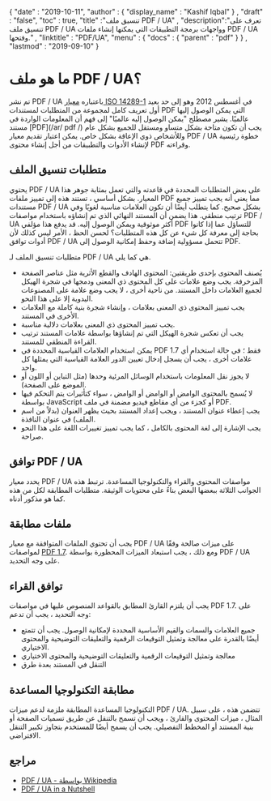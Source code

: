 {
  "date" : "2019-10-11",
  "author" : {
    "display_name" : "Kashif Iqbal"
} ,
  "draft" : "false",
  "toc" : true,
  "title" :"تنسيق ملف PDF / UA" ,
  "description":"تعرف على تنسيق ملف PDF / UA وواجهات برمجة التطبيقات التي يمكنها إنشاء ملفات PDF / UA وفتحها." ,
  "linktitle" : "PDF/UA",
  "menu" : {
    "docs" : {
      "parent" : "pdf"
}
} ,
  "lastmod" : "2019-09-10"
}

# ما هو ملف PDF / UA؟ #

تم نشر PDF / UA باعتباره [معيار ISO 14289-1](https://en.wikipedia.org/wiki/ISO_14289) في أغسطس 2012 وهو إلى حد بعيد أول تعريف كامل لمجموعة من المتطلبات لمستندات PDF التي يمكن الوصول إليها عالميًا. يشير مصطلح "يمكن الوصول إليه عالميًا" إلى فهم أن المعلومات الواردة في مستند [PDF](/ar/ pdf /) يجب أن تكون متاحة بشكل متساو ومستقل للجميع بشكل عام وللأشخاص ذوي الإعاقة بشكل خاص. يمكن اعتبار تقديم معيار PDF / UA خطوة رئيسية لإنشاء الأدوات والتطبيقات من أجل إنشاء محتوى PDF وقراءته.

## متطلبات تنسيق الملف ##

يحتوي PDF / UA على بعض المتطلبات المحددة في قاعدته والتي تعمل بمثابة جوهر هذا المعيار. بشكل أساسي ، تستند هذه إلى تمييز ملفات PDF مما يعني أنه يجب تمييز جميع مستندات PDF / UA بشكل صحيح. كما يتطلب أيضًا أن تكون العلامات مناسبة لغويًا وفي ترتيب منطقي. هذا يضمن أن المستند النهائي الذي تم إنشاؤه باستخدام مواصفات PDF / UA أكثر موثوقية ويمكن الوصول إليه. قد يدفع هذا مؤلفي PDF للتساؤل عما إذا كانوا بحاجة إلى معرفة كل شيء عن كل هذه المتطلبات؟ لحسن الحظ ، الأمر ليس كذلك لأن أدوات توافق PDF / UA تتحمل مسؤولية إضافة وحفظ إمكانية الوصول إلى PDF.

متطلبات تنسيق الملف لـ PDF / UA هي كما يلي.

* يُصنف المحتوى بإحدى طريقتين: المحتوى الهادف والقطع الأثرية مثل عناصر الصفحة المزخرفة. يجب وضع علامات على كل المحتوى ذي المعنى ودمجها في شجرة الهيكل لجميع العلامات داخل المستند. من ناحية أخرى ، لا يجب وضع علامة على المصنوعات اليدوية إلا على هذا النحو.
* يجب تمييز المحتوى ذي المعنى بعلامات ، وإنشاء شجرة بنية كاملة مع العلامات الأخرى في المستند.
* يجب تمييز المحتوى ذي المعنى بعلامات دلالية مناسبة.
* يجب أن تعكس شجرة الهيكل التي تم إنشاؤها بواسطة علامات المستند ترتيب القراءة المنطقي للمستند.
* يمكن استخدام العلامات القياسية المحددة في PDF 1.7 فقط ؛ في حالة استخدام أي علامات أخرى ، يجب أن يسجل إدخال تعيين الدور العلامة القياسية التي يمثلها كل واحد.
* لا يجوز نقل المعلومات باستخدام الوسائل المرئية وحدها (مثل التباين أو اللون أو الموضع على الصفحة).
* لا يُسمح بالمحتوى الوامض أو الوامض أو الوامض ، سواء كتأثيرات يتم التحكم فيها بواسطة JavaScript أو كجزء من أي مقاطع فيديو مضمنة في ملف PDF.
* يجب إعطاء عنوان المستند ، ويجب إعداد المستند بحيث يظهر العنوان (بدلاً من اسم الملف) في عنوان النافذة.
* يجب الإشارة إلى لغة المحتوى بالكامل ، كما يجب تمييز تغييرات اللغة على هذا النحو صراحة.

## توافق PDF / UA ##

يحدد معيار PDF / UA مواصفات المحتوى والقراء والتكنولوجيا المساعدة. ترتبط هذه الجوانب الثلاثة ببعضها البعض بناءً على محتويات الوثيقة. متطلبات المطابقة لكل من هذه كما هو مذكور أدناه.

## ملفات مطابقة ##

يجب أن تحتوي الملفات المتوافقة مع معيار PDF / UA على ميزات صالحة وفقًا لمواصفات [PDF 1.7](http://www.adobe.com/go/pdfreference). ومع ذلك ، يجب استبعاد الميزات المحظورة بواسطة PDF / UA على وجه التحديد.

## توافق القراء ##

يجب أن يلتزم القارئ المطابق بالقواعد المنصوص عليها في مواصفات PDF 1.7. على وجه التحديد ، يجب أن تدعم:

* جميع العلامات والسمات والقيم الأساسية المحددة لإمكانية الوصول. يجب أن تتمتع أيضًا بالقدرة على معالجة وتمثيل التوقيعات الرقمية والتعليقات التوضيحية والمحتوى الاختياري.
* معالجة وتمثيل التوقيعات الرقمية والتعليقات التوضيحية والمحتوى الاختياري
* التنقل في المستند بعدة طرق

## مطابقة التكنولوجيا المساعدة ##

التكنولوجيا المساعدة المطابقة ملزمة لدعم ميزات PDF / UA. تتضمن هذه ، على سبيل المثال ، ميزات المحتوى والقارئ ، ويجب أن تسمح بالتنقل عن طريق تسميات الصفحة أو بنية المستند أو المخطط التفصيلي. يجب أن يسمح أيضًا للمستخدم بتجاوز تكبير التنقل الافتراضي.

## مراجع ##

* [PDF / UA - بواسطة Wikipedia](https://en.wikipedia.org/wiki/PDF/UA)
* [PDF / UA in a Nutshell](http://www.pdfa.org/publication/pdfua-in-a-nutshell/)

